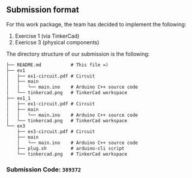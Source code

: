 ## Submission format

For this work package, the team has decided to implement the following:

1. Exercise 1 (via TinkerCad)
2. Exericse 3 (physical components)

The directory structure of our submission is the following:

```txt
├── README.md           # This file =)
├── ex1
│   ├── ex1-circuit.pdf # Circuit
│   ├── main
│   │   └── main.ino    # Arduino C++ source code
│   └── tinkercad.png   # TinkerCad workspace
├── ex1_1
│   ├── ex1-circuit.pdf # Circuit
│   ├── main
│   │   └── main.ino    # Arduino C++ source code 
│   └── tinkercad.png   # TinkerCad workspace
└── ex3
    ├── ex3-circuit.pdf # Circuit
    ├── main
    │   └── main.ino    # Arduino C++ source code 
    ├── plug.sh         # arduino-cli script
    └── tinkercad.png   # TinkerCad workspace 
```

### Submission Code: `389372`
